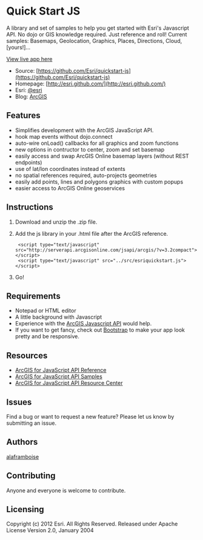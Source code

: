 # Quick Start JS

A library and set of samples to help you get started with Esri's Javascript API.  No dojo or GIS knowledge required.  Just reference and roll!  Current samples: Basemaps, Geolocation, Graphics, Places, Directions, Cloud, [yours!]...

[View live app here](http://edn1.esri.com/quickstartjs/demo/landingpage.html)

* Source: [https://github.com/Esri/quickstart-js](https://github.com/Esri/quickstart-js)
* Homepage: [http://esri.github.com/](http://esri.github.com/)
* Esri: [@esri](http://twitter.com/esri)
* Blog: [ArcGIS](http://blogs.esri.com/esri/arcgis/)

## Features
* Simplifies development with the ArcGIS JavaScript API.
* hook map events without dojo.connect
* auto-wire onLoad() callbacks for all graphics and zoom functions
* new options in contructor to center, zoom and set basemap
* easily access and swap ArcGIS Online basemap layers (without REST endpoints) 
* use of lat/lon coordinates instead of extents
* no spatial references required, auto-projects geometries
* easily add points, lines and polygons graphics with custom popups 
* easier access to ArcGIS Online geoservices 

## Instructions

1. Download and unzip the .zip file.
2. Add the js library in your .html file after the ArcGIS reference.

        <script type="text/javascript" src="http://serverapi.arcgisonline.com/jsapi/arcgis/?v=3.2compact"></script>
        <script type="text/javascript" src="../src/esriquickstart.js"></script>

3. Go!

## Requirements

* Notepad or HTML editor
* A little background with Javascript
* Experience with the [ArcGIS Javascript API](http://www.esri.com/) would help.
* If you want to get fancy, check out [Bootstrap](http://twitter.github.com/bootstrap) to make your app look pretty and be responsive.

## Resources

* [ArcGIS for JavaScript API Reference](http://help.arcgis.com/en/webapi/javascript/arcgis/help/jsapi_start.htm)
* [ArcGIS for JavaScript API Samples](http://help.arcgis.com/en/webapi/javascript/arcgis/help/jssamples_start.htm)
* [ArcGIS for JavaScript API Resource Center](http://help.arcgis.com/en/webapi/javascript/arcgis/index.html)

## Issues

Find a bug or want to request a new feature?  Please let us know by submitting an issue.

## Authors

[alaframboise](https://github.com/alaframboise)

## Contributing

Anyone and everyone is welcome to contribute. 

## Licensing
Copyright (c) 2012 Esri. All Rights Reserved.
Released under Apache License Version 2.0, January 2004